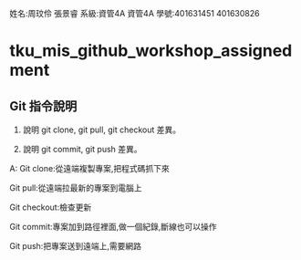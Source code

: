 ﻿姓名:周玟伶 張景睿
系級:資管4A  資管4A
學號:401631451  401630826

# tku_mis_github_workshop_assignedment

## Git 指令說明

1. 說明 git clone, git pull, git checkout 差異。

2. 說明 git commit, git push 差異。

A:
Git clone:從遠端複製專案,把程式碼抓下來

Git pull:從遠端拉最新的專案到電腦上

Git checkout:檢查更新

Git commit:專案加到路徑裡面,做一個紀錄,斷線也可以操作

Git push:把專案送到遠端上,需要網路



